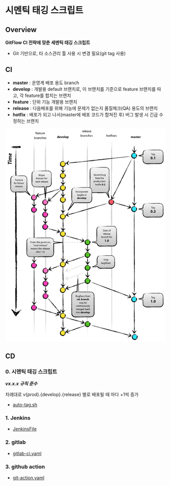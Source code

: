 # 시멘틱 태깅 스크립트
## Overview
**GitFlow CI 전략에 맞춘 세멘틱 태깅 스크립트**
- Git 기반으로, 타 소스관리 툴 사용 시 변경 필요(git tag 사용)

## CI
- **master** : 운영계 배포 용도 branch
- **develop** : 개발용 default 브랜치로, 이 브랜치를 기준으로 feature 브랜치를 따고, 각 feature를 합치는 브랜치
- **feature** : 단위 기능 개발용 브랜치
- **release** : 다음배포를 위해 기능에 문제가 없는지 품질체크(QA) 용도의 브랜치
- **hotfix** : 배포가 되고 나서(master에 배포 코드가 합쳐진 후) 버그 발생 시 긴급 수정하는 브랜치

![gitflow](./images/gitflow.png)

## CD
### 0. 시멘틱 태깅 스크립트
***vx.x.x 규칙 준수***

차례대로 v{prod}.{develop}.{release} 별로 배포될 때 마다 +1씩 증가
- [auto-tag.sh](./auto-tag.sh)

### 1. Jenkins
- [JenkinsFile](./scripts/JenkinsFile)

### 2. gitlab
- [gitlab-ci.yaml](./scripts/gitlab-ci.yaml)

### 3. github action
- [git-action.yaml](./scripts/git-action.yaml)